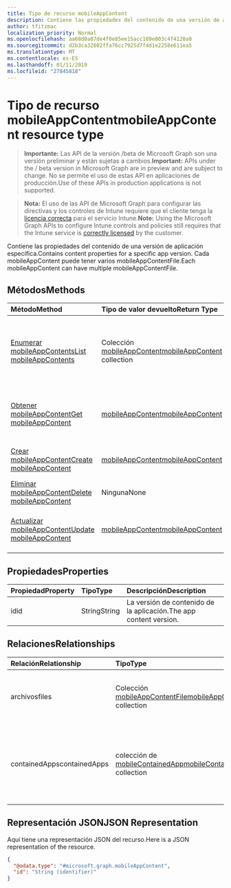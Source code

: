 ```yaml
---
title: Tipo de recurso mobileAppContent
description: Contiene las propiedades del contenido de una versión de aplicación específica. Cada mobileAppContent puede tener varios mobileAppContentFile.
author: tfitzmac
localization_priority: Normal
ms.openlocfilehash: aa68d0a07de4f0e85ee15acc189e003c4f4120a0
ms.sourcegitcommit: d2b3ca32602ffa76cc7925d7f4d1e2258e611ea5
ms.translationtype: MT
ms.contentlocale: es-ES
ms.lasthandoff: 01/11/2019
ms.locfileid: "27845818"
---
```

# <a name="mobileappcontent-resource-type"></a><span data-ttu-id="404f5-104">Tipo de recurso mobileAppContent</span><span class="sxs-lookup"><span data-stu-id="404f5-104">mobileAppContent resource type</span></span>

> <span data-ttu-id="404f5-105">**Importante:** Las API de la versión /beta de Microsoft Graph son una versión preliminar y están sujetas a cambios.</span><span class="sxs-lookup"><span data-stu-id="404f5-105">**Important:** APIs under the / beta version in Microsoft Graph are in preview and are subject to change.</span></span> <span data-ttu-id="404f5-106">No se permite el uso de estas API en aplicaciones de producción.</span><span class="sxs-lookup"><span data-stu-id="404f5-106">Use of these APIs in production applications is not supported.</span></span>

> <span data-ttu-id="404f5-107">**Nota:** El uso de las API de Microsoft Graph para configurar las directivas y los controles de Intune requiere que el cliente tenga la [licencia correcta](https://go.microsoft.com/fwlink/?linkid=839381) para el servicio Intune.</span><span class="sxs-lookup"><span data-stu-id="404f5-107">**Note:** Using the Microsoft Graph APIs to configure Intune controls and policies still requires that the Intune service is [correctly licensed](https://go.microsoft.com/fwlink/?linkid=839381) by the customer.</span></span>

<span data-ttu-id="404f5-108">Contiene las propiedades del contenido de una versión de aplicación específica.</span><span class="sxs-lookup"><span data-stu-id="404f5-108">Contains content properties for a specific app version.</span></span> <span data-ttu-id="404f5-109">Cada mobileAppContent puede tener varios mobileAppContentFile.</span><span class="sxs-lookup"><span data-stu-id="404f5-109">Each mobileAppContent can have multiple mobileAppContentFile.</span></span>
## <a name="methods"></a><span data-ttu-id="404f5-110">Métodos</span><span class="sxs-lookup"><span data-stu-id="404f5-110">Methods</span></span>
|<span data-ttu-id="404f5-111">Método</span><span class="sxs-lookup"><span data-stu-id="404f5-111">Method</span></span>|<span data-ttu-id="404f5-112">Tipo de valor devuelto</span><span class="sxs-lookup"><span data-stu-id="404f5-112">Return Type</span></span>|<span data-ttu-id="404f5-113">Descripción</span><span class="sxs-lookup"><span data-stu-id="404f5-113">Description</span></span>|
|:---|:---|:---|
|[<span data-ttu-id="404f5-114">Enumerar mobileAppContents</span><span class="sxs-lookup"><span data-stu-id="404f5-114">List mobileAppContents</span></span>](../api/intune-apps-mobileappcontent-list.md)|<span data-ttu-id="404f5-115">Colección [mobileAppContent](../resources/intune-apps-mobileappcontent.md)</span><span class="sxs-lookup"><span data-stu-id="404f5-115">[mobileAppContent](../resources/intune-apps-mobileappcontent.md) collection</span></span>|<span data-ttu-id="404f5-116">Enumere las propiedades y las relaciones de los objetos [mobileAppContent](../resources/intune-apps-mobileappcontent.md).</span><span class="sxs-lookup"><span data-stu-id="404f5-116">List properties and relationships of the [mobileAppContent](../resources/intune-apps-mobileappcontent.md) objects.</span></span>|
|[<span data-ttu-id="404f5-117">Obtener mobileAppContent</span><span class="sxs-lookup"><span data-stu-id="404f5-117">Get mobileAppContent</span></span>](../api/intune-apps-mobileappcontent-get.md)|[<span data-ttu-id="404f5-118">mobileAppContent</span><span class="sxs-lookup"><span data-stu-id="404f5-118">mobileAppContent</span></span>](../resources/intune-apps-mobileappcontent.md)|<span data-ttu-id="404f5-119">Lea las propiedades y las relaciones del objeto [mobileAppContent](../resources/intune-apps-mobileappcontent.md).</span><span class="sxs-lookup"><span data-stu-id="404f5-119">Read properties and relationships of the [mobileAppContent](../resources/intune-apps-mobileappcontent.md) object.</span></span>|
|[<span data-ttu-id="404f5-120">Crear mobileAppContent</span><span class="sxs-lookup"><span data-stu-id="404f5-120">Create mobileAppContent</span></span>](../api/intune-apps-mobileappcontent-create.md)|[<span data-ttu-id="404f5-121">mobileAppContent</span><span class="sxs-lookup"><span data-stu-id="404f5-121">mobileAppContent</span></span>](../resources/intune-apps-mobileappcontent.md)|<span data-ttu-id="404f5-122">Cree un objeto [mobileAppContent](../resources/intune-apps-mobileappcontent.md).</span><span class="sxs-lookup"><span data-stu-id="404f5-122">Create a new [mobileAppContent](../resources/intune-apps-mobileappcontent.md) object.</span></span>|
|[<span data-ttu-id="404f5-123">Eliminar mobileAppContent</span><span class="sxs-lookup"><span data-stu-id="404f5-123">Delete mobileAppContent</span></span>](../api/intune-apps-mobileappcontent-delete.md)|<span data-ttu-id="404f5-124">Ninguna</span><span class="sxs-lookup"><span data-stu-id="404f5-124">None</span></span>|<span data-ttu-id="404f5-125">Elimina un [mobileAppContent](../resources/intune-apps-mobileappcontent.md)</span><span class="sxs-lookup"><span data-stu-id="404f5-125">Deletes a [mobileAppContent](../resources/intune-apps-mobileappcontent.md).</span></span>|
|[<span data-ttu-id="404f5-126">Actualizar mobileAppContent</span><span class="sxs-lookup"><span data-stu-id="404f5-126">Update mobileAppContent</span></span>](../api/intune-apps-mobileappcontent-update.md)|[<span data-ttu-id="404f5-127">mobileAppContent</span><span class="sxs-lookup"><span data-stu-id="404f5-127">mobileAppContent</span></span>](../resources/intune-apps-mobileappcontent.md)|<span data-ttu-id="404f5-128">Actualice las propiedades de un objeto [mobileAppContent](../resources/intune-apps-mobileappcontent.md).</span><span class="sxs-lookup"><span data-stu-id="404f5-128">Update the properties of a [mobileAppContent](../resources/intune-apps-mobileappcontent.md) object.</span></span>|

## <a name="properties"></a><span data-ttu-id="404f5-129">Propiedades</span><span class="sxs-lookup"><span data-stu-id="404f5-129">Properties</span></span>
|<span data-ttu-id="404f5-130">Propiedad</span><span class="sxs-lookup"><span data-stu-id="404f5-130">Property</span></span>|<span data-ttu-id="404f5-131">Tipo</span><span class="sxs-lookup"><span data-stu-id="404f5-131">Type</span></span>|<span data-ttu-id="404f5-132">Descripción</span><span class="sxs-lookup"><span data-stu-id="404f5-132">Description</span></span>|
|:---|:---|:---|
|<span data-ttu-id="404f5-133">id</span><span class="sxs-lookup"><span data-stu-id="404f5-133">id</span></span>|<span data-ttu-id="404f5-134">String</span><span class="sxs-lookup"><span data-stu-id="404f5-134">String</span></span>|<span data-ttu-id="404f5-135">La versión de contenido de la aplicación.</span><span class="sxs-lookup"><span data-stu-id="404f5-135">The app content version.</span></span>|

## <a name="relationships"></a><span data-ttu-id="404f5-136">Relaciones</span><span class="sxs-lookup"><span data-stu-id="404f5-136">Relationships</span></span>
|<span data-ttu-id="404f5-137">Relación</span><span class="sxs-lookup"><span data-stu-id="404f5-137">Relationship</span></span>|<span data-ttu-id="404f5-138">Tipo</span><span class="sxs-lookup"><span data-stu-id="404f5-138">Type</span></span>|<span data-ttu-id="404f5-139">Descripción</span><span class="sxs-lookup"><span data-stu-id="404f5-139">Description</span></span>|
|:---|:---|:---|
|<span data-ttu-id="404f5-140">archivos</span><span class="sxs-lookup"><span data-stu-id="404f5-140">files</span></span>|<span data-ttu-id="404f5-141">Colección [mobileAppContentFile](../resources/intune-apps-mobileappcontentfile.md)</span><span class="sxs-lookup"><span data-stu-id="404f5-141">[mobileAppContentFile](../resources/intune-apps-mobileappcontentfile.md) collection</span></span>|<span data-ttu-id="404f5-142">La lista de archivos de esta versión de contenido de la aplicación.</span><span class="sxs-lookup"><span data-stu-id="404f5-142">The list of files for this app content version.</span></span>|
|<span data-ttu-id="404f5-143">containedApps</span><span class="sxs-lookup"><span data-stu-id="404f5-143">containedApps</span></span>|<span data-ttu-id="404f5-144">colección de [mobileContainedApp](../resources/intune-apps-mobilecontainedapp.md)</span><span class="sxs-lookup"><span data-stu-id="404f5-144">[mobileContainedApp](../resources/intune-apps-mobilecontainedapp.md) collection</span></span>|<span data-ttu-id="404f5-145">La colección de aplicaciones de contenido en una MobileLobApp que actúa como un paquete.</span><span class="sxs-lookup"><span data-stu-id="404f5-145">The collection of contained apps in a MobileLobApp acting as a package.</span></span>|

## <a name="json-representation"></a><span data-ttu-id="404f5-146">Representación JSON</span><span class="sxs-lookup"><span data-stu-id="404f5-146">JSON Representation</span></span>
<span data-ttu-id="404f5-147">Aquí tiene una representación JSON del recurso.</span><span class="sxs-lookup"><span data-stu-id="404f5-147">Here is a JSON representation of the resource.</span></span>
<!-- {
  "blockType": "resource",
  "keyProperty": "id",
  "@odata.type": "microsoft.graph.mobileAppContent"
}
-->
``` json
{
  "@odata.type": "#microsoft.graph.mobileAppContent",
  "id": "String (identifier)"
}
```






